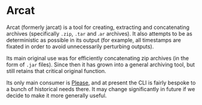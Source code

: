 Arcat
=====

Arcat (formerly jarcat) is a tool for creating, extracting and concatenating archives
(specifically `.zip`, `.tar` and .`ar` archives). It also attempts to be as
deterministic as possible in its output (for example, all timestamps are fixated
in order to avoid unnecessarily perturbing outputs).

Its main original use was for efficiently concatenating zip archives (in the
form of `.jar` files). Since then it has grown into a general archiving tool,
but still retains that critical original function.

Its only main consumer is [Please](https://please.build), and at present the
CLI is fairly bespoke to a bunch of historical needs there. It may change
significantly in future if we decide to make it more generally useful.
